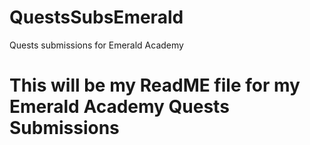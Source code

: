 # QuestsSubsEmerald
Quests submissions for Emerald Academy 
# This will be my ReadME file for my Emerald Academy Quests Submissions

